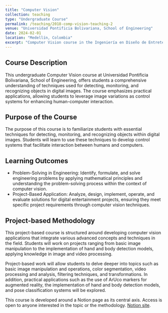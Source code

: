 ```yaml
---
title: "Computer Vision"
collection: teaching
type: "Undergraduate Course"
permalink: /teaching/2018-comp-vision-teaching-2
venue: "Universidad Pontificia Bolivariana, School of Engineering"
date: 2024-02-01
location: "Medellín, Colombia"
excerpt: "Computer Vision course in the Ingeniería en Diseño de Entretenimiento Digital program &mdash; approaching technical learning through a design thinking perspective to foster innovative, user-centered visual computing solutions. [Course site](https://foil-bamboo-097.notion.site/Visi-n-Artificial-83054a02d41e486a9c758431115bde89). [Read more](https://antonioescamilla.github.io/teaching/2018-comp-vision-teaching-2)"
---
```


## Course Description
This undergraduate Computer Vision course at Universidad Pontificia Bolivariana, School of Engineering, offers students a comprehensive understanding of techniques used for detecting, monitoring, and recognizing objects in digital images. The course emphasizes practical applications, allowing students to leverage image variations as control systems for enhancing human-computer interaction.

## Purpose of the Course
The purpose of this course is to familiarize students with essential techniques for detecting, monitoring, and recognizing objects within digital images. Students will learn to use these techniques to develop control systems that facilitate interaction between humans and computers.

## Learning Outcomes
* Problem-Solving in Engineering: Identify, formulate, and solve engineering problems by applying mathematical principles and understanding the problem-solving process within the context of computer vision.
* Project-Based Application: Analyze, design, implement, operate, and evaluate solutions for digital entertainment projects, ensuring they meet specific project requirements through computer vision techniques.

## Project-based Methodology
This project-based course is structured around developing computer vision applications that integrate various advanced concepts and techniques in the field. Students will work on projects ranging from basic image manipulation to the implementation of hand and body detection models, applying knowledge in image and video processing.

Project-based work will allow students to delve deeper into topics such as basic image manipulation and operations, color segmentation, video processing and analysis, filtering techniques, and transformations. In addition, practical applications such as the use of ArUco markers for augmented reality, the implementation of hand and body detection models, and pose classification systems will be explored.

This course is developed around a Notion page as its central axis. Access is open to anyone interested in the topic or the methodology. [Notion site](https://foil-bamboo-097.notion.site/Visi-n-Artificial-83054a02d41e486a9c758431115bde89).

